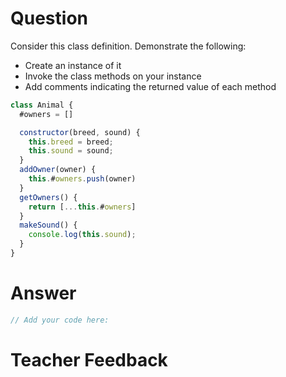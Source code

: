# Question
Consider this class definition. Demonstrate the following:
* Create an instance of it
* Invoke the class methods on your instance
* Add comments indicating the returned value of each method

```js
class Animal {
  #owners = []

  constructor(breed, sound) {
    this.breed = breed;
    this.sound = sound;
  }
  addOwner(owner) {
    this.#owners.push(owner)
  }
  getOwners() {
    return [...this.#owners]
  }
  makeSound() {
    console.log(this.sound);
  }
}
```

# Answer

```js
// Add your code here:

```

# Teacher Feedback